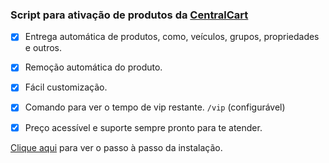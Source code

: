 ### **Script para ativação de produtos da [CentralCart](https://centralcart.com.br)**

- [x] Entrega automática de produtos, como, veículos, grupos, propriedades e outros.
- [x] Remoção automática do produto. 
- [x] Fácil customização.
- [x] Comando para ver o tempo de vip restante. `/vip` (configurável)
- [x] Preço acessível e suporte sempre pronto para te atender. 


[Clique aqui](https://docs.centralcart.com.br/tutoriais/como-instalar-o-script-na-sua-vps) para ver o passo à passo da instalação.
